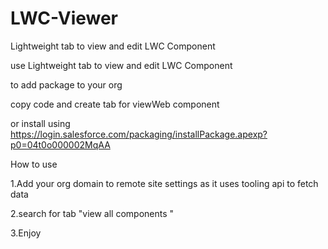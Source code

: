 # LWC-Viewer
Lightweight tab to view and edit LWC Component

use Lightweight tab to view and edit LWC Component

to add package to your org

copy code and create tab for viewWeb component

or install using https://login.salesforce.com/packaging/installPackage.apexp?p0=04t0o000002MqAA


How to use

1.Add your org domain to remote site settings as it uses tooling api to fetch data

2.search for tab "view all components "

3.Enjoy
